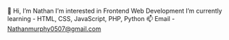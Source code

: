 👋 Hi, I’m Nathan
I’m interested in Frontend Web Development
I’m currently learning - HTML, CSS, JavaScript, PHP, Python
📫 Email - Nathanmurphy0507@gmail.com
